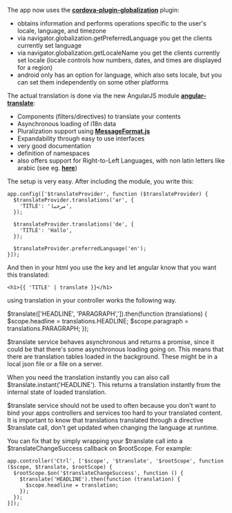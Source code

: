 The app now uses the __[cordova-plugin-globalization](https://github.com/apache/cordova-plugin-globalization/)__ plugin:

- obtains information and performs operations specific to the user's locale, language, and timezone
- via navigator.globalization.getPreferredLanguage you get the clients currently set language 
- via navigator.globalization.getLocaleName you get the clients currently set locale
	(locale controls how numbers, dates, and times are displayed for a region)
- android only has an option for language, which also sets locale, but you can set them independently on some other platforms

The actual translation is done via the new AngularJS module __[angular-translate](http://angular-translate.github.io/)__:

- Components (filters/directives) to translate your contents
- Asynchronous loading of i18n data
- Pluralization support using __[MessageFormat.js](https://github.com/SlexAxton/messageformat.js/)__
- Expandability through easy to use interfaces
- very good documentation
- definition of namespaces
- also offers support for Right-to-Left Languages, with non latin letters like arabic (see eg. __[here](https://www.sitepoint.com/multilingual-support-for-angularjs/)__)

The setup is very easy. After including the module, you write this:

    app.config(['$translateProvider', function ($translateProvider) {
      $translateProvider.translations('ar', {
        'TITLE': 'مرحبا',
      });
     
      $translateProvider.translations('de', {
        'TITLE': 'Hallo',
      });
     
      $translateProvider.preferredLanguage('en');
    }]);

And then in your html you use the key and let angular know that you want this translated:

	<h1>{{ 'TITLE' | translate }}</h1>

using translation in your controller works the following way. 

  $translate(['HEADLINE', 'PARAGRAPH',']).then(function (translations) {
    $scope.headline = translations.HEADLINE;
    $scope.paragraph = translations.PARAGRAPH;
  });

$translate service behaves asynchronous and returns a promise, since it could be that there's some asynchronous loading going on.
This means that there are translation tables loaded in the background. These might be in a local json file or a file on a server.

When you need the translation instantly you can also call $translate.instant('HEADLINE').
This returns a translation instantly from the internal state of loaded translation.

$translate service should not be used to often because you don't want to bind your apps controllers and services too hard to your translated content.
It is important to know that translations translated through a directive $translate call, don't get updated when changing the language at runtime.

You can fix that by simply wrapping your $translate call into a $translateChangeSuccess callback on $rootScope. For example:

	app.controller('Ctrl', ['$scope', '$translate', '$rootScope', function ($scope, $translate, $rootScope) {
	  $rootScope.$on('$translateChangeSuccess', function () {
		$translate('HEADLINE').then(function (translation) {
		  $scope.headline = translation;
		});
	  });
	}]);


